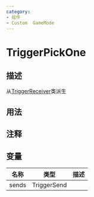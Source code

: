```yaml
---
category: 
- 组件
- Custom  GameMode
---
```

# TriggerPickOne
## 描述
从[TriggerReceiver](./TriggerReceiver.md)类派生
## 用法

## 注释

## 变量
| 名称 | 类型 | 描述 |
| ----------- | ----------- | ----------- |
| sends | TriggerSend |  |  
